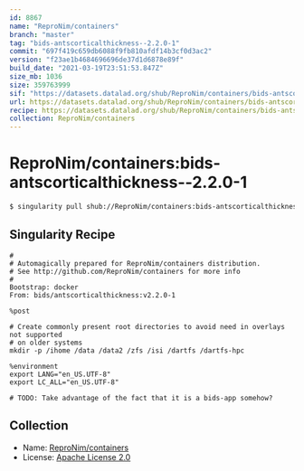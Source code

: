```yaml
---
id: 8867
name: "ReproNim/containers"
branch: "master"
tag: "bids-antscorticalthickness--2.2.0-1"
commit: "697f419c659db6088f9fb810afdf14b3cf0d3ac2"
version: "f23ae1b4684696696de37d1d6878e89f"
build_date: "2021-03-19T23:51:53.847Z"
size_mb: 1036
size: 359763999
sif: "https://datasets.datalad.org/shub/ReproNim/containers/bids-antscorticalthickness--2.2.0-1/2021-03-19-697f419c-f23ae1b4/f23ae1b4684696696de37d1d6878e89f.simg"
url: https://datasets.datalad.org/shub/ReproNim/containers/bids-antscorticalthickness--2.2.0-1/2021-03-19-697f419c-f23ae1b4/
recipe: https://datasets.datalad.org/shub/ReproNim/containers/bids-antscorticalthickness--2.2.0-1/2021-03-19-697f419c-f23ae1b4/Singularity
collection: ReproNim/containers
---
```


# ReproNim/containers:bids-antscorticalthickness--2.2.0-1

```bash
$ singularity pull shub://ReproNim/containers:bids-antscorticalthickness--2.2.0-1
```

## Singularity Recipe

```singularity
#
# Automagically prepared for ReproNim/containers distribution.
# See http://github.com/ReproNim/containers for more info
#
Bootstrap: docker
From: bids/antscorticalthickness:v2.2.0-1

%post

# Create commonly present root directories to avoid need in overlays not supported
# on older systems
mkdir -p /ihome /data /data2 /zfs /isi /dartfs /dartfs-hpc

%environment
export LANG="en_US.UTF-8"
export LC_ALL="en_US.UTF-8"

# TODO: Take advantage of the fact that it is a bids-app somehow?
```

## Collection

 - Name: [ReproNim/containers](https://github.com/ReproNim/containers)
 - License: [Apache License 2.0](https://api.github.com/licenses/apache-2.0)

